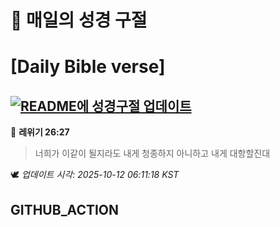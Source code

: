 # 🙏 매일의 성경 구절
# [Daily Bible verse]
## [![README에 성경구절 업데이트](https://github.com/DONGSUKA/first_test/actions/workflows/update-readme-bible.yml/badge.svg)](https://github.com/DONGSUKA/first_test/actions/workflows/update-readme-bible.yml)
<!-- START_BIBLE_VERSE -->
📖 **레위기 26:27**
> 너희가 이같이 될지라도 내게 청종하지 아니하고 내게 대항할진대

🕊️ _업데이트 시각: 2025-10-12 06:11:18 KST_
  <!-- END_BIBLE_VERSE -->
## GITHUB_ACTION
